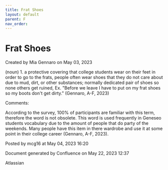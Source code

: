 ```yaml
---
title: Frat Shoes
layout: default
parent: F
nav_order:
---
```


# Frat Shoes

Created by  Mia Gennaro on May 03, 2023

(noun) 1. a protective covering that college students wear on their feet in order to go to the frats, people often wear shoes that they do not care about due to mud, dirt, or other substances; normally dedicated pair of shoes so none others get ruined, Ex. &quot;Before we leave I have to put on my frat shoes so my boots don't get dirty.&quot; (Gennaro, A-F, 2023)

Comments:

According to the survey, 100% of participants are familiar with this term, therefore the word is not obsolete. This word is used frequently in Geneseo students vocabulary due to the amount of people that do party of the weekends. Many people have this item in there wardrobe and use it at some point in their college career (Gennaro, A-F, 2023). 

Posted by mcg16 at May 04, 2023 16:20

Document generated by Confluence on May 22, 2023 12:37

Atlassian
